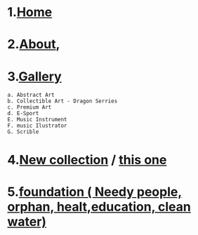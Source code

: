 # 1.[Home](http://localhost:8080/template/canvas/HTML/header-floating.html)

# 2.[About](http://localhost:8080/template/canvas/HTML/about-2.html),

# 3.[Gallery](http://localhost:8080/template/canvas/HTML/portfolio-5.html)

    a. Abstract Art
    b. Collectible Art - Dragon Serries
    c. Premium Art
    d. E-Sport
    E. Music Instrument
    F. music Ilustrator
    G. Scrible

# 4.[New collection](http://localhost:8080/template/canvas/HTML/shop.html#) / [this one](http://localhost:8080/template/canvas/HTML/shop-combination-filter.html)

# 5.[foundation ( Needy people, orphan, healt,education, clean water)](http://localhost:8080/template/canvas/HTML/shop.html#)
